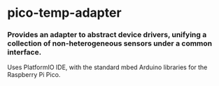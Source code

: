 # pico-temp-adapter

### Provides an adapter to abstract device drivers, unifying a collection of non-heterogeneous sensors under a common interface.

Uses PlatformIO IDE, with the standard mbed Arduino libraries for the Raspberry Pi Pico.